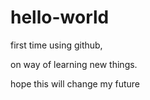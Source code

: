 # hello-world

first time using github, 

on way of learning new things. 

hope this will change my future

